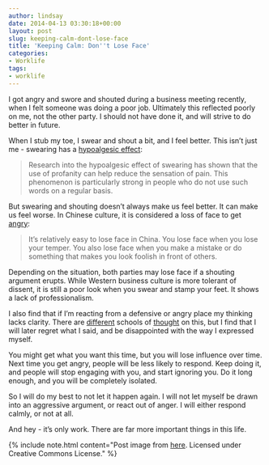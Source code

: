 ```yaml
---
author: lindsay
date: 2014-04-13 03:30:18+00:00
layout: post
slug: keeping-calm-dont-lose-face
title: 'Keeping Calm: Don''t Lose Face'
categories:
- Worklife
tags:
- worklife
---
```


I got angry and swore and shouted during a business meeting recently, when I felt someone was doing a poor job. Ultimately this reflected poorly on me, not the other party. I should not have done it, and will strive to do better in future.

When I stub my toe, I swear and shout a bit, and I feel better. This isn’t just me - swearing has a [hypoalgesic effect](http://en.wikipedia.org/wiki/Hypoalgesic_effect_of_swearing):

> Research into the hypoalgesic effect of swearing has shown that the use of profanity can help reduce the sensation of pain. This phenomenon is particularly strong in people who do not use such words on a regular basis.

But swearing and shouting doesn’t always make us feel better. It can make us feel worse. In Chinese culture, it is considered a loss of face to get [angry](http://hongtu-chinabusinessservices.com/learn-chinese/how-to-manage-face-in-china/):

> It’s relatively easy to lose face in China. You lose face when you lose your temper. You also lose face when you make a mistake or do something that makes you look foolish in front of others.

Depending on the situation, both parties may lose face if a shouting argument erupts. While Western business culture is more tolerant of dissent, it is still a poor look when you swear and stamp your feet. It shows a lack of professionalism.

I also find that if I’m reacting from a defensive or angry place my thinking lacks clarity. There are [different](http://www.academia.edu/184611/Thinking_Straight_While_Seeing_Red_The_Influence_of_Anger_on_Information_Processing) schools of [thought](https://www.australianacademicpress.com.au/books/details/247/The_Anger_Fallacy_Uncovering_the_Irrationality_of_the_Angry_Mindset) on this, but I find that I will later regret what I said, and be disappointed with the way I expressed myself.

You might get what you want this time, but you will lose influence over time. Next time you get angry, people will be less likely to respond. Keep doing it, and people will stop engaging with you, and start ignoring you. Do it long enough, and you will be completely isolated.

So I will do my best to not let it happen again. I will not let myself be drawn into an aggressive argument, or react out of anger. I will either respond calmly, or not at all.

And hey - it’s only work. There are far more important things in this life.

{% include note.html content="Post image from [here](https://www.flickr.com/photos/demibrooke/2336528544/in/photostream/). Licensed under Creative Commons License." %}
